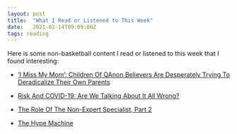 ```yaml
---
layout: post
title:  "What I Read or Listened to This Week"
date:   2021-02-14T09:09:00Z
tags: reading
---
```

Here is some non-basketball content I read or listened to this week that I found interesting:


* [‘I Miss My Mom’: Children Of QAnon Believers Are Desperately Trying To Deradicalize Their Own Parents](https://www.huffingtonpost.ca/entry/children-of-qanon-believers_n_601078e9c5b6c5586aa49077)

* [Risk And COVID-19: Are We Talking About It All Wrong?](https://www.wbur.org/onpoint/2021/02/10/risk-and-covid-19-are-we-talking-about-it-all-wrong)

* [The Role Of The Non-Expert Specialist, Part 2](https://polimath.substack.com/p/the-role-of-the-non-expert-specialist)

* [The Hype Machine](https://www.penguinrandomhouse.com/books/570128/the-hype-machine-by-sinan-aral/)
